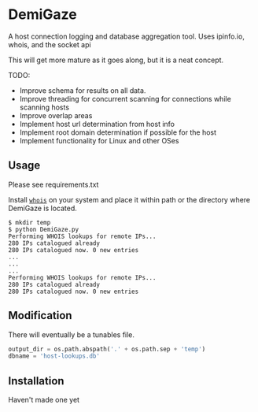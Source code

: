 # DemiGaze
A host connection logging and database aggregation tool. Uses ipinfo.io, whois, and the socket api

This will get more mature as it goes along, but it is a neat concept.

TODO:

- Improve schema for results on all data.
- Improve threading for concurrent scanning for connections while scanning hosts
- Improve overlap areas
- Implement host url determination from host info
- Implement root domain determination if possible for the host
- Implement functionality for Linux and other OSes

## Usage

Please see requirements.txt

Install [`whois`](https://learn.microsoft.com/en-us/sysinternals/downloads/whois) on your system and place it within path or the directory where DemiGaze is located.

```
$ mkdir temp
$ python DemiGaze.py
Performing WHOIS lookups for remote IPs...
280 IPs catalogued already
280 IPs catalogued now. 0 new entries
...
...
...
Performing WHOIS lookups for remote IPs...
280 IPs catalogued already
280 IPs catalogued now. 0 new entries
```

## Modification

There will eventually be a tunables file.

```python
output_dir = os.path.abspath('.' + os.path.sep + 'temp')
dbname = 'host-lookups.db'
```

## Installation

Haven't made one yet